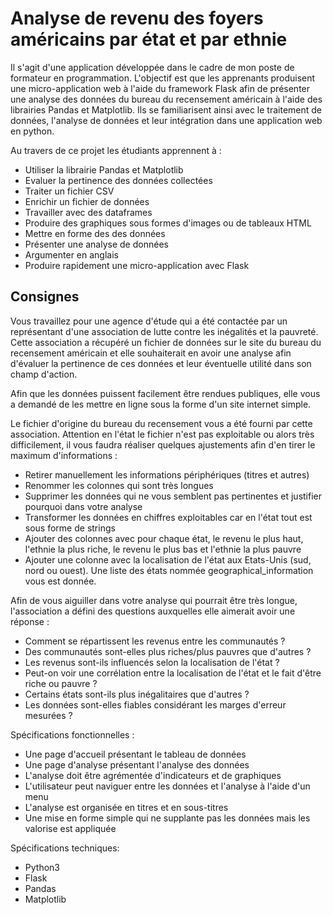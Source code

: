 # Analyse de revenu des foyers américains par état et par ethnie
 Il s'agit d'une application développée dans le cadre de mon poste de formateur en programmation. L'objectif est que les apprenants produisent une micro-application web à l'aide du framework Flask afin de présenter une analyse des données du bureau du recensement américain à l'aide des librairies Pandas et Matplotlib. Ils se familiarisent ainsi avec le traitement de données, l'analyse de données et leur intégration dans une application web en python.

 Au travers de ce projet les étudiants apprennent à :
 - Utiliser la librairie Pandas et Matplotlib
 - Evaluer la pertinence des données collectées
 - Traiter un fichier CSV
 - Enrichir un fichier de données
 - Travailler avec des dataframes
 - Produire des graphiques sous formes d'images ou de tableaux HTML
 - Mettre en forme des des données
 - Présenter une analyse de données
 - Argumenter en anglais
 - Produire rapidement une micro-application avec Flask

 ## Consignes

 Vous travaillez pour une agence d'étude qui a été contactée par un représentant d'une association de lutte contre les inégalités et la pauvreté. Cette association a récupéré un fichier de données sur le site du bureau du recensement américain et elle souhaiterait en avoir une analyse afin d'évaluer la pertinence de ces données et leur éventuelle utilité dans son champ d'action.

 Afin que les données puissent facilement être rendues publiques, elle vous a demandé de les mettre en ligne sous la forme d'un site internet simple.

 Le fichier d'origine du bureau du recensement vous a été fourni par cette association. Attention en l'état le fichier n'est pas exploitable ou alors très difficilement, il vous faudra réaliser quelques ajustements afin d'en tirer le maximum d'informations :
 - Retirer manuellement les informations périphériques (titres et autres)
 - Renommer les colonnes qui sont très longues
 - Supprimer les données qui ne vous semblent pas pertinentes et justifier pourquoi dans votre analyse
 - Transformer les données en chiffres exploitables car en l'état tout est sous forme de strings
 - Ajouter des colonnes avec pour chaque état, le revenu le plus haut, l'ethnie la plus riche, le revenu le plus bas et l'ethnie la plus pauvre
 - Ajouter une colonne avec la localisation de l'état aux Etats-Unis (sud, nord ou ouest). Une liste des états nommée geographical_information vous est donnée.

  Afin de vous aiguiller dans votre analyse qui pourrait être très longue, l'association a défini des questions auxquelles elle aimerait avoir une réponse :
  - Comment se répartissent les revenus entre les communautés ?
  - Des communautés sont-elles plus riches/plus pauvres que d'autres ?
  - Les revenus sont-ils influencés selon la localisation de l'état ?
  - Peut-on voir une corrélation entre la localisation de l'état et le fait d'être riche ou pauvre ?
  - Certains états sont-ils plus inégalitaires que d'autres ?
  - Les données sont-elles fiables considérant les marges d'erreur mesurées ?

 Spécifications fonctionnelles :
 - Une page d'accueil présentant le tableau de données
 - Une page d'analyse présentant l'analyse des données
 - L'analyse doit être agrémentée d'indicateurs et de graphiques
 - L'utilisateur peut naviguer entre les données et l'analyse à l'aide d'un menu
 - L'analyse est organisée en titres et en sous-titres
 - Une mise en forme simple qui ne supplante pas les données mais les valorise est appliquée

 Spécifications techniques:
 - Python3
 - Flask
 - Pandas
 - Matplotlib
